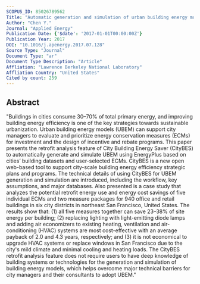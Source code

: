 ```yaml
---
SCOPUS_ID: 85026789562
Title: "Automatic generation and simulation of urban building energy models based on city datasets for city-scale building retrofit analysis"
Author: "Chen Y."
Journal: "Applied Energy"
Publication Date: {'$date': '2017-01-01T00:00:00Z'}
Publication Year: 2017
DOI: "10.1016/j.apenergy.2017.07.128"
Source Type: "Journal"
Document Type: "ar"
Document Type Description: "Article"
Affliation: "Lawrence Berkeley National Laboratory"
Affliation Country: "United States"
Cited by count: 259
---
```


## Abstract
"Buildings in cities consume 30–70% of total primary energy, and improving building energy efficiency is one of the key strategies towards sustainable urbanization. Urban building energy models (UBEM) can support city managers to evaluate and prioritize energy conservation measures (ECMs) for investment and the design of incentive and rebate programs. This paper presents the retrofit analysis feature of City Building Energy Saver (CityBES) to automatically generate and simulate UBEM using EnergyPlus based on cities’ building datasets and user-selected ECMs. CityBES is a new open web-based tool to support city-scale building energy efficiency strategic plans and programs. The technical details of using CityBES for UBEM generation and simulation are introduced, including the workflow, key assumptions, and major databases. Also presented is a case study that analyzes the potential retrofit energy use and energy cost savings of five individual ECMs and two measure packages for 940 office and retail buildings in six city districts in northeast San Francisco, United States. The results show that: (1) all five measures together can save 23–38% of site energy per building; (2) replacing lighting with light-emitting diode lamps and adding air economizers to existing heating, ventilation and air-conditioning (HVAC) systems are most cost-effective with an average payback of 2.0 and 4.3 years, respectively; and (3) it is not economical to upgrade HVAC systems or replace windows in San Francisco due to the city's mild climate and minimal cooling and heating loads. The CityBES retrofit analysis feature does not require users to have deep knowledge of building systems or technologies for the generation and simulation of building energy models, which helps overcome major technical barriers for city managers and their consultants to adopt UBEM."
